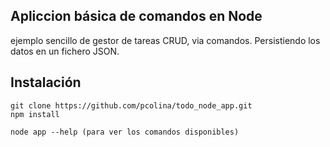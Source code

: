 ## Apliccion básica de comandos en Node

ejemplo sencillo de gestor de tareas CRUD, via comandos. Persistiendo los datos en un fichero JSON.


## Instalación

```
git clone https://github.com/pcolina/todo_node_app.git
npm install

node app --help (para ver los comandos disponibles)
```
